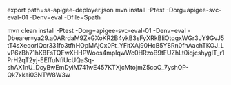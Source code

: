export path=sa-apigee-deployer.json
mvn install -Ptest -Dorg=apigee-svc-eval-01 -Denv=eval -Dfile=$path

mvn clean install -Ptest -Dorg=apigee-svc-eval-01  -Denv=eval -Dbearer=ya29.a0ARrdaM9ZxGXoKR2B4ykB3sFyXRkBIiOtqgxWGr3JY9GvJ5tT4sXeqorIQcr331fo3tfhHOpMAjCx0Ft_YFitXAj90HcB5Y8Rn0fhAachTKOJ_LvP6zBh71hK8FsTQFwXHHPWoos4mplqwWc0HRzoB9tFUZhLt0iqjcshygIT_r1PrH2qT2yj-EEffuNfiUcUQaSq-shAX1nU_DcyBwEmDyiM741wE457KTXjcMtojmZ5coO_7yshOP-Qk7xkai03NTW8W3w